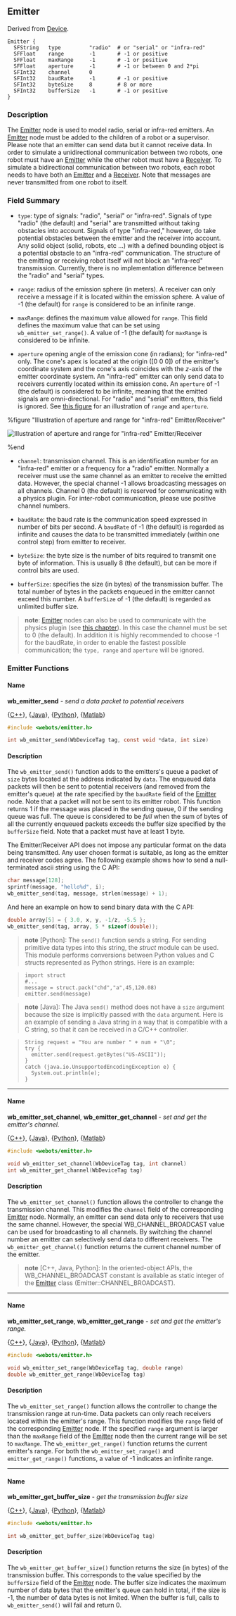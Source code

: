 ## Emitter

Derived from [Device](device.md#device).

```
Emitter {
  SFString   type         "radio"  # or "serial" or "infra-red"
  SFFloat    range        -1       # -1 or positive
  SFFloat    maxRange     -1       # -1 or positive
  SFFloat    aperture     -1       # -1 or between 0 and 2*pi
  SFInt32    channel      0
  SFInt32    baudRate     -1       # -1 or positive
  SFInt32    byteSize     8        # 8 or more
  SFInt32    bufferSize   -1       # -1 or positive
}
```

### Description

The [Emitter](emitter.md#emitter) node is used to model radio, serial or
infra-red emitters. An [Emitter](emitter.md#emitter) node must be added to the
children of a robot or a supervisor. Please note that an emitter can send data
but it cannot receive data. In order to simulate a unidirectional communication
between two robots, one robot must have an [Emitter](emitter.md#emitter) while
the other robot must have a [Receiver](receiver.md#receiver). To simulate a
bidirectional communication between two robots, each robot needs to have both an
[Emitter](emitter.md#emitter) and a [Receiver](receiver.md#receiver). Note that
messages are never transmitted from one robot to itself.

### Field Summary

- `type`: type of signals: "radio", "serial" or "infra-red". Signals of type
"radio" (the default) and "serial" are transmitted without taking obstacles into
account. Signals of type "infra-red," however, do take potential obstacles
between the emitter and the receiver into account. Any solid object (solid,
robots, etc ...) with a defined bounding object is a potential obstacle to an
"infra-red" communication. The structure of the emitting or receiving robot
itself will not block an "infra-red" transmission. Currently, there is no
implementation difference between the "radio" and "serial" types.

- `range`: radius of the emission sphere (in meters). A receiver can only receive
a message if it is located within the emission sphere. A value of -1 (the
default) for `range` is considered to be an infinite range.

- `maxRange`: defines the maximum value allowed for `range`. This field defines
the maximum value that can be set using `wb_emitter_set_range()`. A value of -1
(the default) for `maxRange` is considered to be infinite.

- `aperture` opening angle of the emission cone (in radians); for "infra-red"
only. The cone's apex is located at the origin ([0 0 0]) of the emitter's
coordinate system and the cone's axis coincides with the *z*-axis of the emitter
coordinate system. An "infra-red" emitter can only send data to receivers
currently located within its emission cone. An `aperture` of -1 (the default) is
considered to be infinite, meaning that the emitted signals are
omni-directional. For "radio" and "serial" emitters, this field is ignored.  See
[this
figure](emitter.md#illustration-of-aperture-and-range-for-infra-red-emitter-receiver)
for an illustration of `range` and `aperture`.

%figure "Illustration of aperture and range for "infra-red" Emitter/Receiver"

![Illustration of aperture and range for "infra-red" Emitter/Receiver](pdf/emitter_receiver.pdf.png)

%end

- `channel`: transmission channel. This is an identification number for an
"infra-red" emitter or a frequency for a "radio" emitter. Normally a receiver
must use the same channel as an emitter to receive the emitted data. However,
the special channel -1 allows broadcasting messages on all channels. Channel 0
(the default) is reserved for communicating with a physics plugin. For
inter-robot communication, please use positive channel numbers.

- `baudRate`: the baud rate is the communication speed expressed in number of bits
per second. A `baudRate` of -1 (the default) is regarded as infinite and causes
the data to be transmitted immediately (within one control step) from emitter to
receiver.

- `byteSize`: the byte size is the number of bits required to transmit one byte of
information. This is usually 8 (the default), but can be more if control bits
are used.

- `bufferSize`: specifies the size (in bytes) of the transmission buffer. The
total number of bytes in the packets enqueued in the emitter cannot exceed this
number. A `bufferSize` of -1 (the default) is regarded as unlimited buffer size.

> **note**: [Emitter](emitter.md#emitter) nodes can also be used to communicate with the
physics plugin (see [this chapter](physics-plugin.md#physics-plugin)). In this
case the channel must be set to 0 (the default). In addition it is highly
recommended to choose -1 for the baudRate, in order to enable the fastest
possible communication; the `type, range` and `aperture` will be ignored.

### Emitter Functions

#### Name

**wb\_emitter\_send** - *send a data packet to potential receivers*

{[C++](cpp-api.md)}, {[Java](java-api.md)}, {[Python](python-api.md)}, {[Matlab](matlab-api.md)}

``` c
#include <webots/emitter.h>

int wb_emitter_send(WbDeviceTag tag, const void *data, int size)
```

#### Description

The `wb_emitter_send()` function adds to the emitters's queue a packet of `size`
bytes located at the address indicated by `data`. The enqueued data packets will
then be sent to potential receivers (and removed from the emitter's queue) at
the rate specified by the `baudRate` field of the [Emitter](emitter.md#emitter)
node. Note that a packet will not be sent to its emitter robot. This function
returns 1 if the message was placed in the sending queue, 0 if the sending queue
was full. The queue is considered to be *full* when the sum of bytes of all the
currently enqueued packets exceeds the buffer size specified by the `bufferSize`
field. Note that a packet must have at least 1 byte.

The Emitter/Receiver API does not impose any particular format on the data being
transmitted. Any user chosen format is suitable, as long as the emitter and
receiver codes agree. The following example shows how to send a null-terminated
ascii string using the C API:

``` c
char message[128];
sprintf(message, "hello%d", i);
wb_emitter_send(tag, message, strlen(message) + 1);
```

And here an example on how to send binary data with the C API:

``` c
double array[5] = { 3.0, x, y, -1/z, -5.5 };
wb_emitter_send(tag, array, 5 * sizeof(double));
```

> **note** [Python]: The `send()` function sends a string. For sending primitive data types into this
string, the *struct* module can be used. This module performs conversions
between Python values and C structs represented as Python strings. Here is an
example:

>     import struct
>     #...
>     message = struct.pack("chd","a",45,120.08)
>     emitter.send(message)

<!-- -->

> **note** [Java]: The Java `send()` method does not have a `size` argument because the size is
implicitly passed with the `data` argument. Here is an example of sending a Java
string in a way that is compatible with a C string, so that it can be received
in a C/C++ controller.

>     String request = "You are number " + num + "\0";
>     try {
>       emitter.send(request.getBytes("US-ASCII"));
>     }
>     catch (java.io.UnsupportedEncodingException e) {
>       System.out.println(e);
>     }

---

#### Name

**wb\_emitter\_set\_channel**, **wb\_emitter\_get\_channel** - *set and get the emitter's channel.*

{[C++](cpp-api.md)}, {[Java](java-api.md)}, {[Python](python-api.md)}, {[Matlab](matlab-api.md)}

``` c
#include <webots/emitter.h>

void wb_emitter_set_channel(WbDeviceTag tag, int channel)
int wb_emitter_get_channel(WbDeviceTag tag)
```

#### Description

The `wb_emitter_set_channel()` function allows the controller to change the
transmission channel. This modifies the `channel` field of the corresponding
[Emitter](emitter.md#emitter) node. Normally, an emitter can send data only to
receivers that use the same channel. However, the special WB\_CHANNEL\_BROADCAST
value can be used for broadcasting to all channels. By switching the channel
number an emitter can selectively send data to different receivers. The
`wb_emitter_get_channel()` function returns the current channel number of the
emitter.

> **note** [C++, Java, Python]: In the oriented-object APIs, the WB\_CHANNEL\_BROADCAST constant is available as
static integer of the [Emitter](emitter.md#emitter) class
(Emitter::CHANNEL\_BROADCAST).

---

#### Name

**wb\_emitter\_set\_range**, **wb\_emitter\_get\_range** - *set and get the emitter's range.*

{[C++](cpp-api.md)}, {[Java](java-api.md)}, {[Python](python-api.md)}, {[Matlab](matlab-api.md)}

``` c
#include <webots/emitter.h>

void wb_emitter_set_range(WbDeviceTag tag, double range)
double wb_emitter_get_range(WbDeviceTag tag)
```

#### Description

The `wb_emitter_set_range()` function allows the controller to change the
transmission range at run-time. Data packets can only reach receivers located
within the emitter's range. This function modifies the `range` field of the
corresponding [Emitter](emitter.md#emitter) node. If the specified `range`
argument is larger than the `maxRange` field of the
[Emitter](emitter.md#emitter) node then the current range will be set to
`maxRange`. The `wb_emitter_get_range()` function returns the current emitter's
range. For both the `wb_emitter_set_range()` and `emitter_get_range()`
functions, a value of -1 indicates an infinite range.

---

#### Name

**wb\_emitter\_get\_buffer\_size** - *get the transmission buffer size*

{[C++](cpp-api.md)}, {[Java](java-api.md)}, {[Python](python-api.md)}, {[Matlab](matlab-api.md)}

``` c
#include <webots/emitter.h>

int wb_emitter_get_buffer_size(WbDeviceTag tag)
```

#### Description

The `wb_emitter_get_buffer_size()` function returns the size (in bytes) of the
transmission buffer. This corresponds to the value specified by the `bufferSize`
field of the [Emitter](emitter.md#emitter) node. The buffer size indicates the
maximum number of data bytes that the emitter's queue can hold in total, if the
size is -1, the number of data bytes is not limited. When the buffer is full,
calls to `wb_emitter_send()` will fail and return 0.

